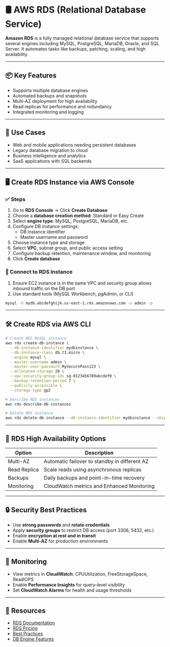 
# 🛢️ AWS RDS (Relational Database Service)

**Amazon RDS** is a fully managed relational database service that supports several engines including MySQL, PostgreSQL, MariaDB, Oracle, and SQL Server. It automates tasks like backups, patching, scaling, and high availability.

---

## 📦 Key Features

- Supports multiple database engines
- Automated backups and snapshots
- Multi-AZ deployment for high availability
- Read replicas for performance and redundancy
- Integrated monitoring and logging

---

## 🧰 Use Cases

- Web and mobile applications needing persistent databases
- Legacy database migration to cloud
- Business intelligence and analytics
- SaaS applications with SQL backends

---

## 🖥️ Create RDS Instance via AWS Console

### ✅ Steps

1. Go to **RDS Console** → Click **Create Database**
2. Choose a **database creation method**: Standard or Easy Create
3. Select **engine type**: MySQL, PostgreSQL, MariaDB, etc.
4. Configure DB instance settings:
   - DB instance identifier
   - Master username and password
5. Choose instance type and storage
6. Select **VPC**, subnet group, and public access setting
7. Configure backup retention, maintenance window, and monitoring
8. Click **Create database**

### 🧪 Connect to RDS Instance

1. Ensure EC2 instance is in the same VPC and security group allows inbound traffic on the DB port
2. Use standard tools (MySQL Workbench, pgAdmin, or CLI)

```bash
mysql -h mydb.abcdefghijk.us-east-1.rds.amazonaws.com -u admin -p
```

---

## 🛠 Create RDS via AWS CLI

```bash
# Create RDS MySQL instance
aws rds create-db-instance \
  --db-instance-identifier mydbinstance \
  --db-instance-class db.t3.micro \
  --engine mysql \
  --master-username admin \
  --master-user-password MySecurePass123 \
  --allocated-storage 20 \
  --vpc-security-group-ids sg-0123456789abcdef0 \
  --backup-retention-period 7 \
  --publicly-accessible \
  --storage-type gp2
```

```bash
# Describe RDS instances
aws rds describe-db-instances

# Delete RDS instance
aws rds delete-db-instance --db-instance-identifier mydbinstance --skip-final-snapshot
```

---

## 🧠 RDS High Availability Options

| Option         | Description                                      |
|----------------|--------------------------------------------------|
| Multi-AZ       | Automatic failover to standby in different AZ    |
| Read Replica   | Scale reads using asynchronous replicas          |
| Backups        | Daily backups and point-in-time recovery         |
| Monitoring     | CloudWatch metrics and Enhanced Monitoring       |

---

## 🔒 Security Best Practices

- Use **strong passwords** and **rotate credentials**
- Apply **security groups** to restrict DB access (port 3306, 5432, etc.)
- Enable **encryption at rest and in transit**
- Enable **Multi-AZ** for production environments

---

## 🧪 Monitoring

- View metrics in **CloudWatch**: CPUUtilization, FreeStorageSpace, ReadIOPS
- Enable **Performance Insights** for query-level visibility
- Set **CloudWatch Alarms** for health and usage thresholds

---

## 📎 Resources

- [RDS Documentation](https://docs.aws.amazon.com/rds/)
- [RDS Pricing](https://aws.amazon.com/rds/pricing/)
- [Best Practices](https://docs.aws.amazon.com/AmazonRDS/latest/UserGuide/CHAP_BestPractices.html)
- [DB Engine Features](https://docs.aws.amazon.com/AmazonRDS/latest/UserGuide/Concepts.DBEngineFeatures.html)
